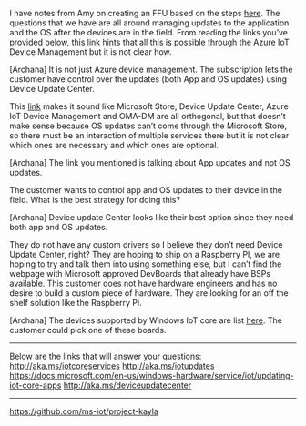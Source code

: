  
I have notes from Amy on creating an FFU based on the steps [here](https://docs.microsoft.com/en-us/windows-hardware/manufacture/iot/iot-core-manufacturing-guide). The questions that we have are all around managing updates to the application and the OS after the devices are in the field. From reading the links you’ve provided below, this [link](https://docs.microsoft.com/en-us/windows/iot-core/commercialize-your-device/iotcoreservicesoverview) hints that all this is possible through the Azure IoT Device Management but it is not clear how.

[Archana] It is not just Azure device management.  The subscription lets the customer have control over the updates (both App and OS updates) using Device Update Center. 

This [link](https://docs.microsoft.com/en-us/windows-hardware/service/iot/updating-iot-core-apps) makes it sound like Microsoft Store, Device Update Center, Azure IoT Device Management and OMA-DM are all orthogonal, but that doesn’t make sense because OS updates can’t come through the Microsoft Store, so there must be an interaction of multiple services there but it is not clear which ones are necessary and which ones are optional.

[Archana] The link you mentioned is talking about App updates and not OS updates. 

The customer wants to control app and OS updates to their device in the field. What is the best strategy for doing this? 

[Archana] Device update Center looks like their best option since they need both app and OS updates. 

They do not have any custom drivers so I believe they don’t need Device Update Center, right? They are hoping to ship on a Raspberry PI, we are hoping to try and talk them into using something else, but I can’t find the webpage with Microsoft approved DevBoards that already have BSPs available. This customer does not have hardware engineers and has no desire to build a custom piece of hardware. They are looking for an off the shelf solution like the Raspberry Pi. 

[Archana] The devices supported by Windows IoT core are list [here](https://docs.microsoft.com/en-us/windows/iot-core/learn-about-hardware/socsandcustomboards). The customer could pick one of these boards.
 
----

Below are the links that will answer your questions:
http://aka.ms/iotcoreservices
http://aka.ms/iotupdates
https://docs.microsoft.com/en-us/windows-hardware/service/iot/updating-iot-core-apps
http://aka.ms/deviceupdatecenter
 
-----

https://github.com/ms-iot/project-kayla